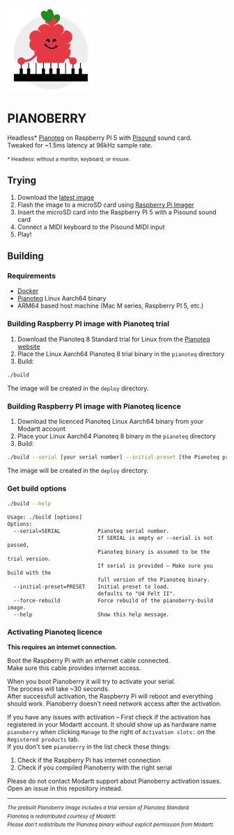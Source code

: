 <img src="assets/logo.svg" width="200" height="200" />

PIANOBERRY
==========


Headless* [Pianoteq](https://www.modartt.com/pianoteq_overview) on Raspberry PI 5 with [Pisound](https://blokas.io/pisound/) sound card.  
Tweaked for ~1.5ms latency at 96kHz sample rate.

<small>* Headless: without a monitor, keyboard, or mouse.</small>

## Trying

1. Download the [latest image](https://github.com/elektrofon/pianoberry/releases/latest)
2. Flash the image to a microSD card using [Raspberry Pi Imager](https://www.raspberrypi.org/software/)
3. Insert the microSD card into the Raspberry PI 5 with a Pisound sound card
4. Connect a MIDI keyboard to the Pisound MIDI input
5. Play!

## Building

### Requirements

- [Docker](https://docs.docker.com/get-docker/)
- [Pianoteq](https://www.modartt.com/pianoteq_overview) Linux Aarch64 binary
- ARM64 based host machine (Mac M series, Raspberry PI 5, etc.)

### Building Raspberry PI image with Pianoteq trial

1. Download the Pianoteq 8 Standard trial for Linux from the [Pianoteq website](https://www.modartt.com/try?file=pianoteq_linux_trial_v840.7z)
2. Place the Linux Aarch64 Pianoteq 8 trial binary in the `pianoteq` directory
3. Build:

```bash
./build
```

The image will be created in the `deploy` directory.

### Building Raspberry PI image with Pianoteq licence

1. Download the licenced Pianoteq Linux Aarch64 binary from your Modartt account
2. Place your Linux Aarch64 Pianoteq 8 binary in the `pianoteq` directory
3. Build:

```bash
./build --serial [your serial number] --initial-preset [the Pianoteq preset to load on startup]
```

The image will be created in the `deploy` directory.

### Get build options

```bash
./build --help
```

```
Usage: ./build [options]
Options:
  --serial=SERIAL            Pianoteq serial number.
                             If SERIAL is empty or --serial is not passed,
                             Pianoteq binary is assumed to be the trial version.
                             If serial is provided – Make sure you build with the
                             full version of the Pianoteq binary.
  --initial-preset=PRESET    Initial preset to load.
                             defaults to "U4 Felt II".
  --force-rebuild            Force rebuild of the pianoberry-build image.
  --help                     Show this help message.
```

### Activating Pianoteq licence

**This requires an internet connection.**  

Boot the Raspberry Pi with an ethernet cable connected.  
Make sure this cable provides internet access.

When you boot Pianoberry it will try to activate your serial.  
The process will take ~30 seconds.  
After successfull activation, the Raspberry Pi will reboot and everything should work.
Pianoberry doesn't need network access after the activation.

If you have any issues with activation – First check if the activation has registered in your Modartt account.
It should show up as hardware name `pianoberry` when clicking `Manage` to the right of `Activation slots:` on the `Registered products` tab.  
If you don't see `pianoberry` in the list check these things:

1. Check if the Raspberry Pi has internet connection
2. Check if you compiled Pianoberry with the right serial

Please do not contact Modartt support about Pianoberry activation issues.  
Open an issue in this repository instead.

---

<i><sup>
The prebuilt Pianoberry image includes a trial version of Pianoteq Standard.  
Pianoteq is redistributed courtesy of Modartt.  
Please don't redistribute the Pianoteq binary without explicit permission from Modartt.
</sup></i>
